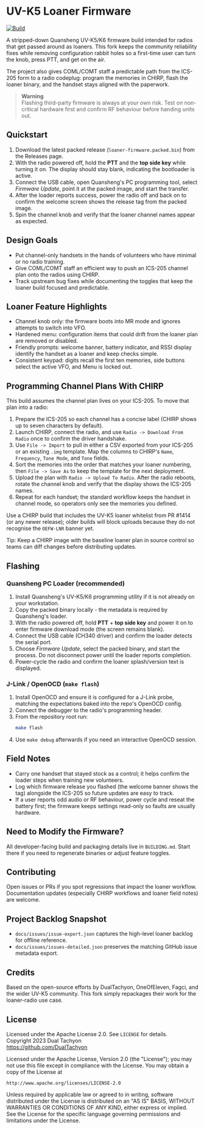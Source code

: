 # UV-K5 Loaner Firmware
[![Build](https://github.com/aditaa/uv-k5-Loaner-firmware/actions/workflows/main.yaml/badge.svg)](https://github.com/aditaa/uv-k5-Loaner-firmware/actions/workflows/main.yaml)

A stripped-down Quansheng UV-K5/K6 firmware build intended for radios that get passed around as loaners. This fork keeps the community reliability fixes while removing configuration rabbit holes so a first-time user can turn the knob, press PTT, and get on the air.

The project also gives COML/COMT staff a predictable path from the ICS-205 form to a radio codeplug: program the memories in CHIRP, flash the loaner binary, and the handset stays aligned with the paperwork.

> **Warning**  
> Flashing third-party firmware is always at your own risk. Test on non-critical hardware first and confirm RF behaviour before handing units out.

## Quickstart
1. Download the latest packed release (`loaner-firmware.packed.bin`) from the Releases page.
2. With the radio powered off, hold the **PTT** and the **top side key** while turning it on. The display should stay blank, indicating the bootloader is active.
3. Connect the USB cable, open Quansheng's PC programming tool, select *Firmware Update*, point it at the packed image, and start the transfer.
4. After the loader reports success, power the radio off and back on to confirm the welcome screen shows the release tag from the packed image.
5. Spin the channel knob and verify that the loaner channel names appear as expected.

## Design Goals
- Put channel-only handsets in the hands of volunteers who have minimal or no radio training.
- Give COML/COMT staff an efficient way to push an ICS-205 channel plan onto the radios using CHIRP.
- Track upstream bug fixes while documenting the toggles that keep the loaner build focused and predictable.

## Loaner Feature Highlights
- Channel knob only: the firmware boots into MR mode and ignores attempts to switch into VFO.
- Hardened menu: configuration items that could drift from the loaner plan are removed or disabled.
- Friendly prompts: welcome banner, battery indicator, and RSSI display identify the handset as a loaner and keep checks simple.
- Consistent keypad: digits recall the first ten memories, side buttons select the active VFO, and Menu is locked out.

## Programming Channel Plans With CHIRP
This build assumes the channel plan lives on your ICS-205. To move that plan into a radio:

1. Prepare the ICS-205 so each channel has a concise label (CHIRP shows up to seven characters by default).
2. Launch CHIRP, connect the radio, and use `Radio -> Download From Radio` once to confirm the driver handshake.
3. Use `File -> Import` to pull in either a CSV exported from your ICS-205 or an existing `.img` template. Map the columns to CHIRP's `Name`, `Frequency`, `Tone Mode`, and `Tone` fields.
4. Sort the memories into the order that matches your loaner numbering, then `File -> Save As` to keep the template for the next deployment.
5. Upload the plan with `Radio -> Upload To Radio`. After the radio reboots, rotate the channel knob and verify that the display shows the ICS-205 names.
6. Repeat for each handset; the standard workflow keeps the handset in channel mode, so operators only see the memories you defined.

Use a CHIRP build that includes the UV-K5 loaner whitelist from PR #1414 (or any newer release); older builds will block uploads because they do not recognise the `OEFW-LNR` banner yet.

Tip: Keep a CHIRP image with the baseline loaner plan in source control so teams can diff changes before distributing updates.

## Flashing
### Quansheng PC Loader (recommended)
1. Install Quansheng's UV-K5/K6 programming utility if it is not already on your workstation.
2. Copy the packed binary locally - the metadata is required by Quansheng's loader.
3. With the radio powered off, hold **PTT** + **top side key** and power it on to enter firmware download mode (the screen remains blank).
4. Connect the USB cable (CH340 driver) and confirm the loader detects the serial port.
5. Choose *Firmware Update*, select the packed binary, and start the process. Do not disconnect power until the loader reports completion.
6. Power-cycle the radio and confirm the loaner splash/version text is displayed.

### J-Link / OpenOCD (`make flash`)
1. Install OpenOCD and ensure it is configured for a J-Link probe, matching the expectations baked into the repo's OpenOCD config.
2. Connect the debugger to the radio's programming header.
3. From the repository root run:
   ```sh
   make flash
   ```
4. Use `make debug` afterwards if you need an interactive OpenOCD session.

## Field Notes
- Carry one handset that stayed stock as a control; it helps confirm the loader steps when training new volunteers.
- Log which firmware release you flashed (the welcome banner shows the tag) alongside the ICS-205 so future updates are easy to track.
- If a user reports odd audio or RF behaviour, power cycle and reseat the battery first; the firmware keeps settings read-only so faults are usually hardware.

## Need to Modify the Firmware?
All developer-facing build and packaging details live in `BUILDING.md`. Start there if you need to regenerate binaries or adjust feature toggles.

## Contributing
Open issues or PRs if you spot regressions that impact the loaner workflow. Documentation updates (especially CHIRP workflows and loaner field notes) are welcome.

## Project Backlog Snapshot
- `docs/issues/issue-export.json` captures the high-level loaner backlog for offline reference.
- `docs/issues/issues-detailed.json` preserves the matching GitHub issue metadata export.

## Credits
Based on the open-source efforts by DualTachyon, OneOfEleven, Fagci, and the wider UV-K5 community. This fork simply repackages their work for the loaner-radio use case.

## License
Licensed under the Apache License 2.0. See `LICENSE` for details.  
Copyright 2023 Dual Tachyon  
https://github.com/DualTachyon

Licensed under the Apache License, Version 2.0 (the "License");
you may not use this file except in compliance with the License.
You may obtain a copy of the License at

    http://www.apache.org/licenses/LICENSE-2.0

Unless required by applicable law or agreed to in writing, software
distributed under the License is distributed on an "AS IS" BASIS,
WITHOUT WARRANTIES OR CONDITIONS OF ANY KIND, either express or implied.
See the License for the specific language governing permissions and
limitations under the License.
